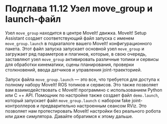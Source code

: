 # Подглава 11.12 Узел move\_group и launch-файл

Узел `move_group` находится в центре MoveIt! движка. MoveIt! Setup Assistant создает соответствующий файл запуска с именем `move_group.launch` в подкаталоге вашего MoveIt! конфигурационного пакета. Этот файл запуска запускает основной узел `move_group` и загружает ряд параметров и плагинов, которые, в свою очередь, заставляют узел `move_group` активировать различные топики и сервисы для обработки кинематики, сцены планирования, проверки столкновений, ввода датчиков и управления joint-траекторией.

Запуск файла `move_group.launch` — это все, что требуется для доступа к полному набору MoveIt! ROS топиков и сервисов. Это также позволяет вам взаимодействовать с MoveIt! программно с использованием Python или C ++ API. Помощник по настройке также создает файл `demo.launch`, который запускает файл `move_group.launch` с набором fake joint-контроллеров и предварительно настроенным сеансом RViz. Это позволяет нам протестировать MoveIt! настройки без реального робота или даже симулятора. Давайте обратимся к этому дальше.

